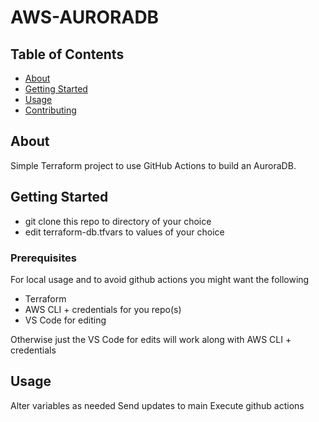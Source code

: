 # AWS-AURORADB

## Table of Contents

- [About](#about)
- [Getting Started](#getting_started)
- [Usage](#usage)
- [Contributing](../CONTRIBUTING.md)

## About <a name = "about"></a>

Simple Terraform project to use GitHub Actions to build an AuroraDB.

## Getting Started <a name = "getting_started"></a>

- git clone this repo to directory of your choice
- edit terraform-db.tfvars to values of your choice

### Prerequisites

For local usage and to avoid github actions you might want the following
- Terraform
- AWS CLI + credentials for you repo(s)
- VS Code for editing

Otherwise just the VS Code for edits will work along with AWS CLI + credentials

## Usage <a name = "usage"></a>

Alter variables as needed
Send updates to main
Execute github actions
